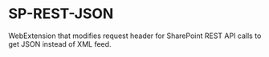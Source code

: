 # SP-REST-JSON
WebExtension that modifies request header for SharePoint REST API calls to get JSON instead of XML feed.
